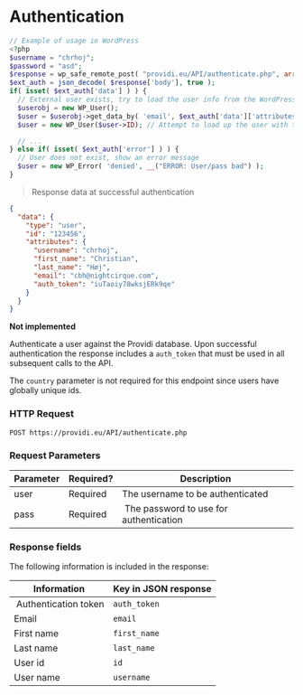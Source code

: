 # Authentication

```php
// Example of usage in WordPress
<?php
$username = "chrhoj";
$password = "asd";
$response = wp_safe_remote_post( "providi.eu/API/authenticate.php", array( 'body' => array( 'user' => $username, 'pass' => $password ) ) );
$ext_auth = json_decode( $response['body'], true );
if( isset( $ext_auth['data'] ) ) {
  // External user exists, try to load the user info from the WordPress user table
  $userobj = new WP_User();
  $user = $userobj->get_data_by( 'email', $ext_auth['data']['attributes']['email'] );
  $user = new WP_User($user->ID); // Attempt to load up the user with that ID

  // ...
} else if( isset( $ext_auth['error'] ) ) {
  // User does not exist, show an error message
  $user = new WP_Error( 'denied', __("ERROR: User/pass bad") );
}
```

> Response data at successful authentication

```json
{
  "data": {
    "type": "user",
    "id": "123456",
    "attributes": {
      "username": "chrhoj",
      "first_name": "Christian",
      "last_name": "Høj",
      "email": "cbh@nightcirque.com",
      "auth_token": "iuTaoiy78wksjERk9qe"
    }
  }
}
```

<aside class="warning">
  <strong>Not implemented</strong>
</aside>

Authenticate a user against the Providi database. Upon successful authentication the response includes a `auth_token` that must be used in all subsequent calls to the API.

The `country` parameter is not required for this endpoint since users have globally unique ids.

### HTTP Request
`POST https://providi.eu/API/authenticate.php`

### Request Parameters
Parameter | Required? | Description
--------- | --------- | -----------
user | Required | The username to be authenticated
pass | Required | The password to use for authentication

### Response fields
The following information is included in the response:

| Information           | Key in JSON response |
| --------------------- | -------------------- |
| Authentication token  | `auth_token`         |
| Email                 | `email`              |
| First name            | `first_name`         |
| Last name             | `last_name`          |
| User id               | `id`                 |
| User name             | `username`           |
